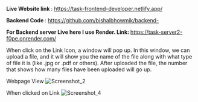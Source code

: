 <strong>Live Website link </strong>: https://task-frontend-developer.netlify.app/

<strong>Backend Code  </strong>: https://github.com/bishalbhowmik/backend-

<strong> For Backend server Live here I use Render. Link: </strong> https://task-server2-f0pe.onrender.com/

When click on the Link Icon, a window will pop up. In this window, we can upload a file, and it will show you the name of the file along with what type of file it is (like .jpg or .pdf or others). After uploaded the file, the number that shows how many files have been uploaded will go up.

Webpage View
![Screenshot_2](https://github.com/bishalbhowmik/server2/assets/77568117/8f48ddfb-2e1e-4442-847c-719f39794efd)

When clicked on Link
![Screenshot_4](https://github.com/bishalbhowmik/server2/assets/77568117/f9681f1d-f4d0-4ecd-a13f-3b48ab2da6c6)



